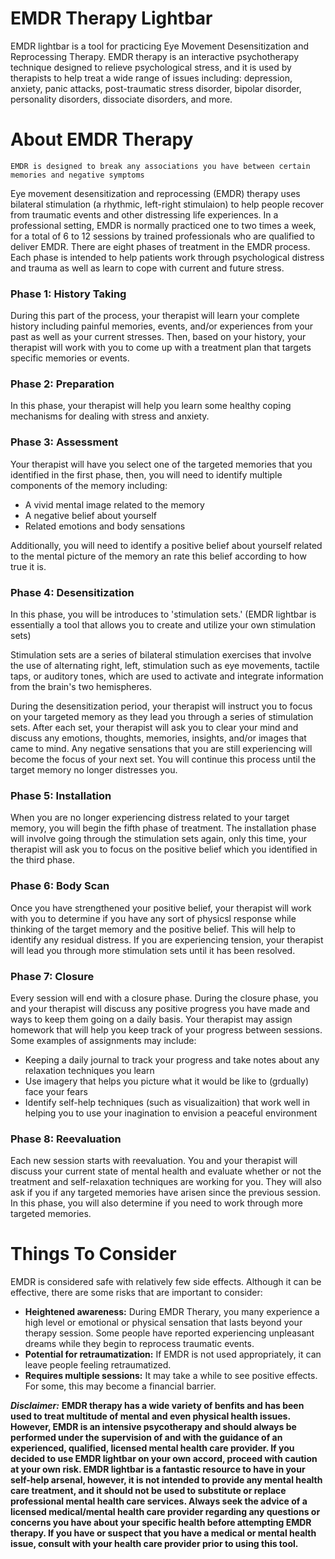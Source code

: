 # EMDR Therapy Lightbar

EMDR lightbar is a tool for practicing Eye Movement Desensitization and Reprocessing Therapy. EMDR therapy is an interactive psychotherapy technique designed to relieve psychological stress, and it is used by therapists to help treat a wide range of  issues including: depression, anxiety, panic attacks, post-traumatic stress disorder, bipolar disorder, personality disorders, dissociate disorders, and more.

# About EMDR Therapy
`EMDR is designed to break any associations you have between certain memories and negative symptoms`

Eye movement desensitization and reprocessing (EMDR) therapy uses bilateral stimulation (a rhythmic, left-right stimulaion) to help people recover from traumatic events and other distressing life experiences. In a professional setting, EMDR is normally practiced one to two times a week, for a total of 6 to 12 sessions by trained professionals who are qualified to deliver EMDR. There are eight phases of treatment in the EMDR process. Each phase is intended to help patients work through psychological distress and trauma as well as learn to cope with current and future stress.

### Phase 1: History Taking
During this part of the process, your therapist will learn your complete history including painful memories, events, and/or experiences from your past as well as your current stresses. Then, based on your history, your therapist will work with you to come up with a treatment plan that targets specific memories or events.

### Phase 2: Preparation
In this phase, your therapist will help you learn some healthy coping mechanisms for dealing with stress and anxiety.

### Phase 3: Assessment
Your therapist will have you select one of the targeted memories that you identified in the first phase, then, you will need to identify multiple components of the memory including:

* A vivid mental image related to the memory
* A negative belief about yourself
* Related emotions and body sensations

Additionally, you will need to identify a positive belief about yourself related to the mental picture of the memory an rate this belief according to how true it is.

### Phase 4: Desensitization
In this phase, you will be introduces to 'stimulation sets.' (EMDR lightbar is essentially a tool that allows you to create and utilize your own stimulation sets)

Stimulation sets are a series of bilateral stimulation exercises that involve the use of alternating right, left, stimulation such as eye movements, tactile taps, or auditory tones, which are used to activate and integrate information from the brain's two hemispheres.

During the desensitization period, your therapist will instruct you to focus on your targeted memory as they lead you through a series of stimulation sets. After each set, your therapist will ask you to clear your mind and discuss any emotions, thoughts, memories, insights, and/or images that came to mind. Any negative sensations that you are still experiencing will become the focus of your next set. You will continue this process until the target memory no longer distresses you.


### Phase 5: Installation
When you are no longer experiencing distress related to your target memory, you will begin the fifth phase of treatment. The installation phase will involve going through the stimulation sets again, only this time, your therapist will ask you to focus on the positive belief which you identified in the third phase. 

 ### Phase 6: Body Scan
 Once you have strengthened your positive belief, your therapist will work with you to determine if you have any sort of physicsl response while thinking of the target memory and the positive belief. This will help to identify any residual distress. If you are experiencing tension, your therapist will lead you through more stimulation sets until it has been resolved.
 
 ### Phase 7: Closure
 Every session will end with a closure phase. During the closure phase, you and your therapist will discuss any positive progress you have made and ways to keep them going on a daily basis. Your therapist may assign homework that will help you keep track of your progress between sessions. Some examples of assignments may include:
 
 * Keeping a daily journal to track your progress and take notes about any relaxation techniques you learn
 * Use imagery that helps you picture what it would be like to (grdually) face your fears
 * Identify self-help techniques (such as visualizaition) that work well in helping you to use your inagination to envision a peaceful environment

### Phase 8: Reevaluation
Each new session starts with reevaluation. You and your therapist will discuss your current state of mental health and evaluate whether or not the treatment and self-relaxation techniques are working for you. They will also ask if you if any targeted memories have arisen since the previous session. In this phase, you will also determine if you need to work through more targeted memories.
 
 
 # Things To Consider 
EMDR is considered safe with relatively few side effects. Although it can be effective, there are some risks that are important to consider:

 * **Heightened awareness:** During EMDR Therary, you many experience a high level or emotional or physical sensation that lasts beyond your therapy session. Some people have reported experiencing unpleasant dreams while they begin to reprocess traumatic events. 
* **Potential for retraumatization:** If EMDR is not used appropriately, it can leave people feeling retraumatized.
* **Requires multiple sessions:** It may take a while to see positive effects. For some, this may become a financial barrier.

***Disclaimer:***
 **EMDR therapy has a wide variety of benfits and has been used to treat multitude of mental and even physical health issues. However, EMDR is an intensive psycotherapy and should always be performed under the supervision of and with the guidance of an experienced, qualified, licensed mental health care provider. If you decided to use EMDR lightbar on your own accord, proceed with caution at your own risk. EMDR lightbar is a fantastic resource to have in your self-help arsenal, however, it is not intended to provide any mental health care treatment, and it should not be used to substitute or replace professional mental health care services. Always seek the advice of a licensed medical/mental health care provider regarding any questions or concerns you have about your specific health before attempting EMDR therapy. If you have or suspect that you have a medical or mental health issue, consult with your health care provider prior to using this tool.**
 
 
